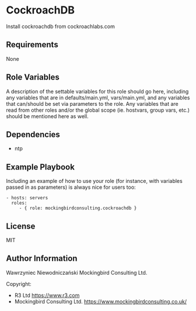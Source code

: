 CockroachDB
=========

Install cockroachdb from cockroachlabs.com

Requirements
------------

None

Role Variables
--------------

A description of the settable variables for this role should go here, including any variables that are in defaults/main.yml, vars/main.yml, and any variables that can/should be set via parameters to the role. Any variables that are read from other roles and/or the global scope (ie. hostvars, group vars, etc.) should be mentioned here as well.

Dependencies
------------

- ntp

Example Playbook
----------------

Including an example of how to use your role (for instance, with variables passed in as parameters) is always nice for users too:

    - hosts: servers
      roles:
         - { role: mockingbirdconsulting.cockroachdb }

License
-------

MIT

Author Information
------------------

Wawrzyniec Niewodniczański
Mockingbird Consulting Ltd.

Copyright:
- R3 Ltd
https://www.r3.com
- Mockingbird Consulting Ltd.
https://www.mockingbirdconsulting.co.uk/

